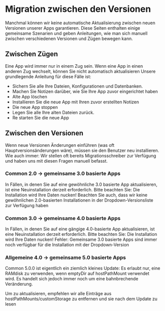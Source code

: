 # Migration zwischen den Versionen

Manchmal können wir keine automatische Aktualisierung zwischen neuen Versionen unserer Apps garantieren. Diese Seiten enthalten einige gemeinsame Szenarien und geben Anleitungen, wie man sich manuell zwischen verschiedenen Versionen und Zügen bewegen kann.

## Zwischen Zügen

Eine App wird immer nur in einem Zug sein. Wenn eine App in einen anderen Zug wechselt, können Sie nicht automatisch aktualisieren Unsere grundlegende Anleitung für diese Fälle ist:

- Sichern Sie alle Ihre Dateien, Konfigurationen und Datenbanken.
- Machen Sie Notizen darüber, wie Sie Ihre App zuvor eingerichtet haben
- Alte App löschen
- Installieren Sie die neue App mit Ihren zuvor erstellten Notizen
- Die neue App stoppen
- Legen Sie alle Ihre alten Dateien zurück.
- Re starten Sie die neue App

## Zwischen den Versionen

Wenn neue Versionen Änderungen einführen (was oft Hauptversionsänderungen wäre), müssen sie den Benutzer neu installieren. Wie auch immer: Wir stellen oft bereits Migrationsschreiber zur Verfügung und haben uns mit diesen Fragen manuell befasst.

### Common 2.0 -> gemeinsame 3.0 basierte Apps

In Fällen, in denen Sie auf eine gewöhnliche 3.0 basierte App aktualisieren, ist eine Neuinstallation derzeit erforderlich. Bitte beachten Sie: Die Installation wird Ihre Daten nucken! Beachten Sie auch, dass wir keine gewöhnlichen 2.0-basierten Installationen in der Dropdown-Versionsliste zur Verfügung haben

### Common 3.0 -> gemeinsame 4.0 basierte Apps

In Fällen, in denen Sie auf eine gängige 4.0-basierte App aktualisieren, ist eine Neuinstallation derzeit erforderlich. Bitte beachten Sie: Die Installation wird Ihre Daten nucken! Fehler: Gemeinsame 3.0 basierte Apps sind immer noch verfügbar für die Installation mit der Dropdown-Version

### Allgemeine 4.0 -> gemeinsame 5.0 basierte Apps

Common 5.0.0 ist eigentlich ein ziemlich kleines Update: Es erlaubt nur, eine RAMdisk zu verwenden, wenn emptyDir auf hostPathMount verwendet wird. Es handelt sich jedoch immer noch um eine bahnbrechende Veränderung.

Um zu aktualisieren, empfehlen wir alle Einträge aus hostPathMounts/customStorage zu entfernen und sie nach dem Update zu lesen
